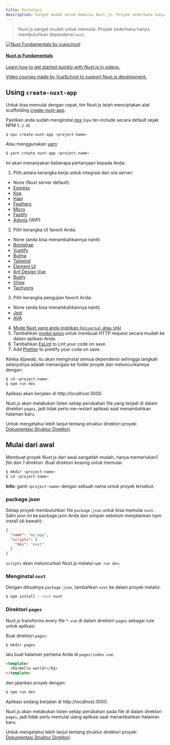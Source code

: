 ```yaml
---
title: Instalasi
description: Sangat mudah untuk memulai Nuxt.js. Proyek sederhana hanya membutuhkan dependensi `nuxt`.
---
```


> Nuxt.js sangat mudah untuk memulai. Proyek sederhana hanya membutuhkan dependensi `nuxt`.

<div>
  <a href="https://vueschool.io/courses/nuxtjs-fundamentals/?friend=nuxt" target="_blank" class="Promote">
    <img src="/nuxt-fundamentals.png" srcset="/nuxt-fundamentals-2x.png 2x" alt="Nuxt Fundamentals by vueschool"/>
    <div class="Promote__Content">
      <h4 class="Promote__Content__Title">Nuxt.js Fundamentals</h4>
      <p class="Promote__Content__Description">Learn how to get started quickly with Nuxt.js in videos.</p>
      <p class="Promote__Content__Signature">Video courses made by VueSchool to support Nuxt.js development.</p>
    </div>
  </a>
</div>

## Using `create-nuxt-app`

Untuk bisa memulai dengan cepat, tim Nuxt.js telah menciptakan alat scaffolding [create-nuxt-app](https://github.com/nuxt/create-nuxt-app).

Pastikan anda sudah menginstal [npx](https://www.npmjs.com/package/npx) (`npx` ter-include secara default sejak NPM `5.2.0`)

```bash
$ npx create-nuxt-app <project-name>
```

Atau menggunakan [yarn](https://yarnpkg.com/en/):

```bash
$ yarn create nuxt-app <project-name>
```

Ini akan menanyakan beberapa pertanyaan kepada Anda:

1. Pilih antara kerangka kerja untuk integrasi dari sisi server:
  - None (Nuxt server default)
  - [Express](https://github.com/expressjs/express)
  - [Koa](https://github.com/koajs/koa)
  - [Hapi](https://github.com/hapijs/hapi)
  - [Feathers](https://github.com/feathersjs/feathers)
  - [Micro](https://github.com/zeit/micro)
  - [Fastify](https://github.com/fastify/fastify)
  - [Adonis](https://github.com/adonisjs/adonis-framework) (WIP)
2. Pilih kerangka UI favorit Anda:
  - None (anda bisa menambahkannya nanti)
  - [Bootstrap](https://github.com/bootstrap-vue/bootstrap-vue)
  - [Vuetify](https://github.com/vuetifyjs/vuetify)
  - [Bulma](https://github.com/jgthms/bulma)
  - [Tailwind](https://github.com/tailwindcss/tailwindcss)
  - [Element UI](https://github.com/ElemeFE/element)
  - [Ant Design Vue](https://github.com/vueComponent/ant-design-vue)
  - [Buefy](https://buefy.github.io)
  - [iView](https://www.iviewui.com/)
  - [Tachyons](https://tachyons.io)
3. Pilih kerangka pengujian favorit Anda:
  - None (anda bisa menambahkannya nanti)
  - [Jest](https://github.com/facebook/jest)
  - [AVA](https://github.com/avajs/ava)
4. [Mode Nuxt yang anda inginkan (`Universal` atau `SPA`)](https://nuxtjs.org/guide#single-page-applications-spa-)
5. Tambahkan [modul axios](https://github.com/nuxt-community/axios-module) untuk membuat HTTP request secara mudah ke dalam aplikasi Anda.
6. Tambahkan [EsLint](https://eslint.org/) to Lint your code on save.
7. Add [Prettier](https://prettier.io/) to prettify your code on save.

Ketika dijawab, itu akan menginstal semua dependensi sehingga langkah selanjutnya adalah menavigasi ke folder proyek dan meluncurkannya dengan:

```bash
$ cd <project-name>
$ npm run dev
```

Aplikasi akan berjalan di http://localhost:3000.

<div class="Alert">

Nuxt.js akan melakukan listen setiap perubahan file yang terjadi di dalam direktori <code>pages</code>, jadi tidak perlu me-restart aplikasi saat menambahkan halaman baru.

</div>

Untuk mengetahui lebih lanjut tentang struktur direktori proyek: [Dokumentasi Struktur Direktori](/guide/directory-structure).

## Mulai dari awal

Membuat proyek Nuxt.js dari awal sangatlah mudah, hanya memerlukan*1 file dan 1 direktori*. Buat direktori kosong untuk memulai:

```bash
$ mkdir <project-name>
$ cd <project-name>
```

<div class="Alert Alert--nuxt-green">

<b>Info:</b> ganti <code>&lt;project-name&gt;</nom-du-projet></code> dengan sebuah nama untuk proyek tersebut.

</div>

### package.json

Setiap proyek membutuhkan file `package.json` untuk bisa memulai `nuxt`. Salin json ini ke package.json Anda dan simpan sebelum menjalankan npm install (di bawah):

```json
{
  "name": "my-app",
  "scripts": {
    "dev": "nuxt"
  }
}
```

`scripts` akan meluncurkan Nuxt.js melalui `npm run dev`.

### Menginstal `nuxt`

Dengan dibuatnya `package.json`, tambahkan `nuxt` ke dalam proyek melalui:

```bash
$ npm install --save nuxt
```

### Direktori `pages`

Nuxt.js transforms every file `*.vue` di dalam direktori `pages` sebagai rute untuk aplikasi.

Buat direktori `pages`:

```bash
$ mkdir pages
```

lalu buat halaman pertama Anda di `pages/index.vue`:

```html
<template>
  <h1>Hello world!</h1>
</template>
```

dan jalankan proyek dengan:

```bash
$ npm run dev
```

Aplikasi sedang berjalan di http://localhost:3000.

<div class="Alert">

Nuxt.js akan melakukan listen setiap perubahan pada file di dalam direktori <code>pages</code>, jadi tidak perlu memulai ulang aplikasi saat menambahkan halaman baru.

</div>

Untuk mengetahui lebih lanjut tentang struktur direktori proyek: [Dokumentasi Struktur Direktori](/guide/directory-structure).

